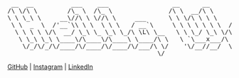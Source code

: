 <pre>
 __  __          ___    ___                 __      __                 ___       __  __
/\ \/\ \        /\_ \  /\_ \               /\ \  __/\ \               /\_ \     /\ \/\ \
\ \ \_\ \     __\//\ \ \//\ \     ___      \ \ \/\ \ \ \    ___   _ __\//\ \    \_\ \ \ \
 \ \  _  \  /'__`\\ \ \  \ \ \   / __`\     \ \ \ \ \ \ \  / __`\/\`'__\\ \ \   /'_` \ \ \
  \ \ \ \ \/\  __/ \_\ \_ \_\ \_/\ \L\ \__   \ \ \_/ \_\ \/\ \L\ \ \ \/  \_\ \_/\ \L\ \ \_\
   \ \_\ \_\ \____\/\____\/\____\ \____/\ \   \ `\___x___/\ \____/\ \_\  /\____\ \___,_\/\_\
    \/_/\/_/\/____/\/____/\/____/\/___/\ \/    '\/__//__/  \/___/  \/_/  \/____/\/__,_ /\/_/
                                        \/
</pre>

[GitHub](https://github.com/alberto-re) | [Instagram](https://www.instagram.com/_alberto_re_/) | [LinkedIn](https://www.linkedin.com/in/alberto-re-61338a/)
